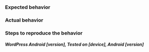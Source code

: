 ### Expected behavior


### Actual behavior


### Steps to reproduce the behavior


##### WordPress Android [version], Tested on [device], Android [version]
